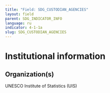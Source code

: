```yaml
---
title: "Field: SDG_CUSTODIAN_AGENCIES"
layout: field
parent: SDG_INDICATOR_INFO
language: ru
indicator: 4-1-1a
slug: SDG_CUSTODIAN_AGENCIES
---
```

# Institutional information

## Organization(s)

UNESCO Institute of Statistics (UIS)